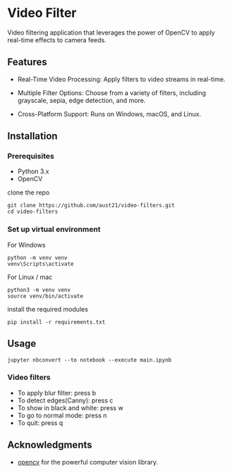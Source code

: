 # Video Filter

Video filtering application that leverages the power of OpenCV to apply real-time effects to camera feeds.

## Features

- Real-Time Video Processing: Apply filters to video streams in real-time.

- Multiple Filter Options: Choose from a variety of filters, including grayscale, sepia, edge detection, and more.

- Cross-Platform Support: Runs on Windows, macOS, and Linux.

## Installation

### Prerequisites

- Python 3.x
- OpenCV

clone the repo

```
git clone https://github.com/aust21/video-filters.git
cd video-filters
```

### Set up virtual environment

For Windows

```
python -m venv venv
venv\Scripts\activate
```

For Linux / mac

```
python3 -m venv venv
source venv/bin/activate
```

install the required modules

```
pip install -r requirements.txt
```

## Usage

```
jupyter nbconvert --to notebook --execute main.ipynb
```
### Video filters
- To apply blur filter: press b
- To detect edges(Canny): press c
- To show in black and white: press w
- To go to normal mode: press n
- To quit: press q

## Acknowledgments

- [opencv](https://opencv.org/) for the powerful computer vision library.
